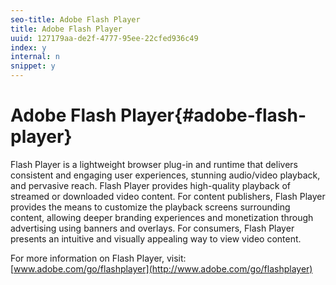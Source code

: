 ```yaml
---
seo-title: Adobe Flash Player
title: Adobe Flash Player
uuid: 127179aa-de2f-4777-95ee-22cfed936c49
index: y
internal: n
snippet: y
---
```


# Adobe Flash Player{#adobe-flash-player}

 Flash Player is a lightweight browser plug-in and runtime that delivers consistent and engaging user experiences, stunning audio/video playback, and pervasive reach. Flash Player provides high-quality playback of streamed or downloaded video content. For content publishers, Flash Player provides the means to customize the playback screens surrounding content, allowing deeper branding experiences and monetization through advertising using banners and overlays. For consumers, Flash Player presents an intuitive and visually appealing way to view video content.

For more information on Flash Player, visit: [www.adobe.com/go/flashplayer](http://www.adobe.com/go/flashplayer) 
